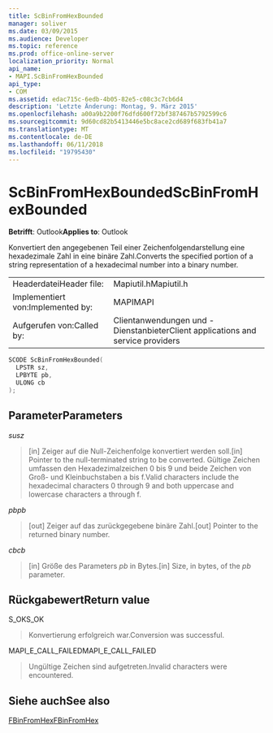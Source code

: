 ```yaml
---
title: ScBinFromHexBounded
manager: soliver
ms.date: 03/09/2015
ms.audience: Developer
ms.topic: reference
ms.prod: office-online-server
localization_priority: Normal
api_name:
- MAPI.ScBinFromHexBounded
api_type:
- COM
ms.assetid: edac715c-6edb-4b05-82e5-c08c3c7cb6d4
description: 'Letzte Änderung: Montag, 9. März 2015'
ms.openlocfilehash: a00a9b2200f76dfd600f72bf387467b5792599c6
ms.sourcegitcommit: 9d60cd82b5413446e5bc8ace2cd689f683fb41a7
ms.translationtype: MT
ms.contentlocale: de-DE
ms.lasthandoff: 06/11/2018
ms.locfileid: "19795430"
---
```

# <a name="scbinfromhexbounded"></a><span data-ttu-id="8f552-103">ScBinFromHexBounded</span><span class="sxs-lookup"><span data-stu-id="8f552-103">ScBinFromHexBounded</span></span>

  
  
<span data-ttu-id="8f552-104">**Betrifft**: Outlook</span><span class="sxs-lookup"><span data-stu-id="8f552-104">**Applies to**: Outlook</span></span> 
  
<span data-ttu-id="8f552-105">Konvertiert den angegebenen Teil einer Zeichenfolgendarstellung eine hexadezimale Zahl in eine binäre Zahl.</span><span class="sxs-lookup"><span data-stu-id="8f552-105">Converts the specified portion of a string representation of a hexadecimal number into a binary number.</span></span> 
  
|||
|:-----|:-----|
|<span data-ttu-id="8f552-106">Headerdatei</span><span class="sxs-lookup"><span data-stu-id="8f552-106">Header file:</span></span>  <br/> |<span data-ttu-id="8f552-107">Mapiutil.h</span><span class="sxs-lookup"><span data-stu-id="8f552-107">Mapiutil.h</span></span>  <br/> |
|<span data-ttu-id="8f552-108">Implementiert von:</span><span class="sxs-lookup"><span data-stu-id="8f552-108">Implemented by:</span></span>  <br/> |<span data-ttu-id="8f552-109">MAPI</span><span class="sxs-lookup"><span data-stu-id="8f552-109">MAPI</span></span>  <br/> |
|<span data-ttu-id="8f552-110">Aufgerufen von:</span><span class="sxs-lookup"><span data-stu-id="8f552-110">Called by:</span></span>  <br/> |<span data-ttu-id="8f552-111">Clientanwendungen und -Dienstanbieter</span><span class="sxs-lookup"><span data-stu-id="8f552-111">Client applications and service providers</span></span>  <br/> |
   
```cpp
SCODE ScBinFromHexBounded(
  LPSTR sz,
  LPBYTE pb,
  ULONG cb
);
```

## <a name="parameters"></a><span data-ttu-id="8f552-112">Parameter</span><span class="sxs-lookup"><span data-stu-id="8f552-112">Parameters</span></span>

 <span data-ttu-id="8f552-113">_su_</span><span class="sxs-lookup"><span data-stu-id="8f552-113">_sz_</span></span>
  
> <span data-ttu-id="8f552-114">[in] Zeiger auf die Null-Zeichenfolge konvertiert werden soll.</span><span class="sxs-lookup"><span data-stu-id="8f552-114">[in] Pointer to the null-terminated string to be converted.</span></span> <span data-ttu-id="8f552-115">Gültige Zeichen umfassen den Hexadezimalzeichen 0 bis 9 und beide Zeichen von Groß- und Kleinbuchstaben a bis f.</span><span class="sxs-lookup"><span data-stu-id="8f552-115">Valid characters include the hexadecimal characters 0 through 9 and both uppercase and lowercase characters a through f.</span></span>
    
 <span data-ttu-id="8f552-116">_pb_</span><span class="sxs-lookup"><span data-stu-id="8f552-116">_pb_</span></span>
  
> <span data-ttu-id="8f552-117">[out] Zeiger auf das zurückgegebene binäre Zahl.</span><span class="sxs-lookup"><span data-stu-id="8f552-117">[out] Pointer to the returned binary number.</span></span>
    
 <span data-ttu-id="8f552-118">_cb_</span><span class="sxs-lookup"><span data-stu-id="8f552-118">_cb_</span></span>
  
> <span data-ttu-id="8f552-119">[in] Größe des Parameters _pb_ in Bytes.</span><span class="sxs-lookup"><span data-stu-id="8f552-119">[in] Size, in bytes, of the  _pb_ parameter.</span></span> 
    
## <a name="return-value"></a><span data-ttu-id="8f552-120">Rückgabewert</span><span class="sxs-lookup"><span data-stu-id="8f552-120">Return value</span></span>

<span data-ttu-id="8f552-121">S_OK</span><span class="sxs-lookup"><span data-stu-id="8f552-121">S_OK</span></span>
  
> <span data-ttu-id="8f552-122">Konvertierung erfolgreich war.</span><span class="sxs-lookup"><span data-stu-id="8f552-122">Conversion was successful.</span></span>
    
<span data-ttu-id="8f552-123">MAPI_E_CALL_FAILED</span><span class="sxs-lookup"><span data-stu-id="8f552-123">MAPI_E_CALL_FAILED</span></span>
  
> <span data-ttu-id="8f552-124">Ungültige Zeichen sind aufgetreten.</span><span class="sxs-lookup"><span data-stu-id="8f552-124">Invalid characters were encountered.</span></span>
    
## <a name="see-also"></a><span data-ttu-id="8f552-125">Siehe auch</span><span class="sxs-lookup"><span data-stu-id="8f552-125">See also</span></span>



[<span data-ttu-id="8f552-126">FBinFromHex</span><span class="sxs-lookup"><span data-stu-id="8f552-126">FBinFromHex</span></span>](fbinfromhex.md)


